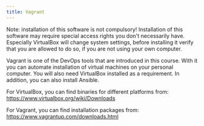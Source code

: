 ```yaml
---
title: Vagrant
---
```


Note: installation of this software is not compulsory! Installation of this software may require special access rights you don't necessarily have. Especially VirtualBox will change system settings, before installing it verify that you are allowed to do so, if you are not using your own computer.

Vagrant is one of the DevOps tools that are introduced in this course. With it you can automate installation of virtual machines on your personal computer. You will also need VirtualBox installed as a requirement. In addition, you can also install Ansible.

For VirtualBox, you can find binaries for different platforms from: https://www.virtualbox.org/wiki/Downloads

For Vagrant, you can find installation packages from: https://www.vagrantup.com/downloads.html
